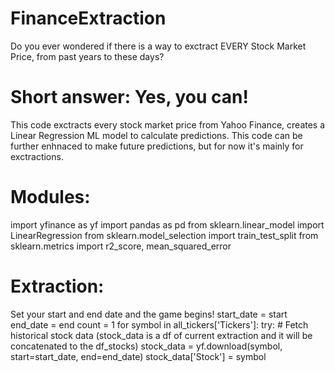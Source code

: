 # FinanceExtraction
Do you ever wondered if there is a way to exctract EVERY Stock Market Price, from past years to these days?

# Short answer: Yes, you can!
This code exctracts every stock market price from Yahoo Finance, creates a Linear Regression ML model to calculate predictions.
This code can be further enhnaced to make future predictions, but for now it's mainly for exctractions.

# Modules:
import yfinance as yf
import pandas as pd
from sklearn.linear_model import LinearRegression
from sklearn.model_selection import train_test_split
from sklearn.metrics import r2_score, mean_squared_error

# Extraction:
Set your start and end date and the game begins!
start_date = start
end_date = end 
count = 1
for symbol in all_tickers['Tickers']:
    try:
        # Fetch historical stock data (stock_data is a df of current extraction and it will be concatenated to the df_stocks)
        stock_data = yf.download(symbol, start=start_date, end=end_date)
        stock_data['Stock'] = symbol
